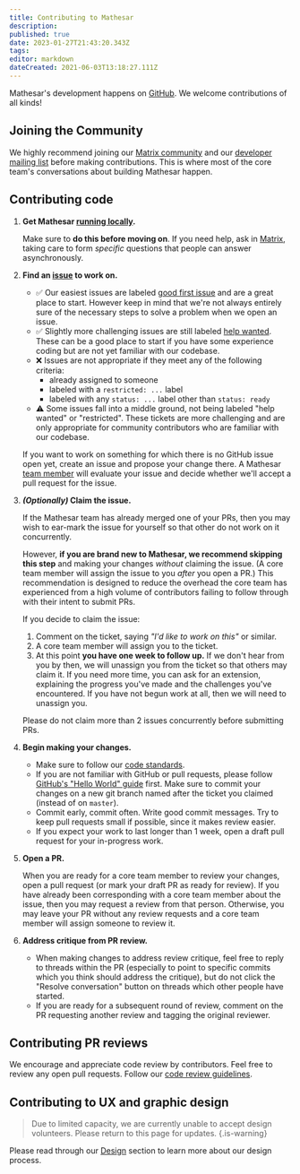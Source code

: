 ```yaml
---
title: Contributing to Mathesar
description: 
published: true
date: 2023-01-27T21:43:20.343Z
tags: 
editor: markdown
dateCreated: 2021-06-03T13:18:27.111Z
---
```


Mathesar's development happens on [GitHub](https://github.com/centerofci/mathesar). We welcome contributions of all kinds!

## Joining the Community
We highly recommend joining our [Matrix community](/en/community/matrix) and our [developer mailing list](/en/community/mailing-lists) before making contributions. This is where most of the core team's conversations about building Mathesar happen.

## Contributing code

1. **Get Mathesar [running locally](https://github.com/centerofci/mathesar/blob/master/README.md#local-development).**

    Make sure to **do this before moving on**. If you need help, ask in [Matrix](/community/matrix.md), taking care to form *specific* questions that people can answer asynchronously.

1. **Find an [issue](https://github.com/centerofci/mathesar/issues) to work on.**

    - ✅ Our easiest issues are labeled [good first issue](https://github.com/centerofci/mathesar/issues?q=is%3Aopen+is%3Aissue+no%3Aassignee+label%3A%22good+first+issue%22) and are a great place to start. However keep in mind that we're not always entirely sure of the necessary steps to solve a problem when we open an issue. 
    - ✅ Slightly more challenging issues are still labeled [help wanted](https://github.com/centerofci/mathesar/issues?q=is%3Aopen+is%3Aissue+no%3Aassignee+label%3A%22help+wanted%22). These can be a good place to start if you have some experience coding but are not yet familiar with our codebase.
    - ❌ Issues are not appropriate if they meet any of the following criteria:
        - already assigned to someone
        - labeled with a `restricted: ...` label
        - labeled with any `status: ...` label other than `status: ready`
    - ⚠️ Some issues fall into a middle ground, not being labeled "help wanted" or "restricted". These tickets are more challenging and are only appropriate for community contributors who are familiar with our codebase.

    If you want to work on something for which there is no GitHub issue open yet, create an issue and propose your change there. A Mathesar [team member](/team.md) will evaluate your issue and decide whether we'll accept a pull request for the issue.

1. ***(Optionally)* Claim the issue.**

    If the Mathesar team has already merged one of your PRs, then you may wish to ear-mark the issue for yourself so that other do not work on it concurrently.
    
    However, **if you are brand new to Mathesar, we recommend skipping this step** and making your changes *without* claiming the issue. (A core team member will assign the issue to you *after* you open a PR.) This recommendation is designed to reduce the overhead the core team has experienced from a high volume of contributors failing to follow through with their intent to submit PRs.

    If you decide to claim the issue:

    1. Comment on the ticket, saying *"I'd like to work on this"* or similar.
    1. A core team member will assign you to the ticket.
    1. At this point **you have one week to follow up.** If we don't hear from you by then, we will unassign you from the ticket so that others may claim it. If you need more time, you can ask for an extension, explaining the progress you've made and the challenges you've encountered. If you have not begun work at all, then we will need to unassign you.

    Please do not claim more than 2 issues concurrently before submitting PRs.

1. **Begin making your changes.**

    - Make sure to follow our [code standards](/engineering/standards.md).
    - If you are not familiar with GitHub or pull requests, please follow [GitHub's "Hello World" guide](https://guides.github.com/activities/hello-world/) first. Make sure to commit your changes on a new git branch named after the ticket you claimed (instead of on `master`).
    - Commit early, commit often. Write good commit messages. Try to keep pull requests small if possible, since it makes review easier.
    - If you expect your work to last longer than 1 week, open a draft pull request for your in-progress work.

1. **Open a PR.**

    When you are ready for a core team member to review your changes, open a pull request (or mark your draft PR as ready for review). If you have already been corresponding with a core team member about the issue, then you may request a review from that person. Otherwise, you may leave your PR without any review requests and a core team member will assign someone to review it.

1. **Address critique from PR review.**

    - When making changes to address review critique, feel free to reply to threads within the PR (especially to point to specific commits which you think should address the critique), but do not click the "Resolve conversation" button on threads which other people have started.
    - If you are ready for a subsequent round of review, comment on the PR requesting another review and tagging the original reviewer.

## Contributing PR reviews

We encourage and appreciate code review by contributors. Feel free to review any open pull requests. Follow our [code review guidelines](/engineering/code-review.md).


## Contributing to UX and graphic design

> Due to limited capacity, we are currently unable to accept design volunteers. Please return to this page for updates.
{.is-warning}

Please read through our [Design](/design.md) section to learn more about our design process.

